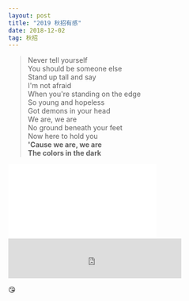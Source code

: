 ```yaml
---
layout: post
title: "2019 秋招有感"
date: 2018-12-02
tag: 秋招
--- 
```


> Never tell yourself<br>
You should be someone else<br>
Stand up tall and say<br>
I'm not afraid<br>
When you're standing on the edge<br>
So young and hopeless<br>
Got demons in your head<br>
We are, we are<br>
No ground beneath your feet<br>
Now here to hold you<br>
**'Cause we are, we are<br>
The colors in the dark**<br>

<iframe src="//player.bilibili.com/player.html?aid=8066655&cid=13258700&page=1" scrolling="no" border="0" frameborder="no" framespacing="0" allowfullscreen="true"> </iframe>

<iframe src="https://open.spotify.com/embed/track/57sk9X1fPLXRfkw74XNrmK" width="350" height="80" frameborder="0" allowtransparency="true" allow="encrypted-media"></iframe>

😘